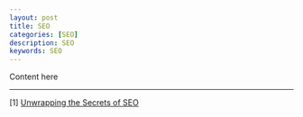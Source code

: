 ```yaml
---
layout: post
title: SEO
categories: [SEO]
description: SEO
keywords: SEO
---
```


Content here

---

[1] [Unwrapping the Secrets of SEO](https://blog.searchmetrics.com/us/seo/unwrapping-the-secrets-of-seo/)